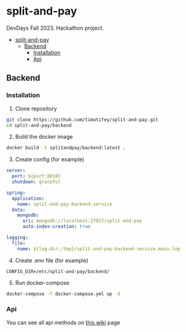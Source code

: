 # split-and-pay
DevDays Fall 2023. Hackathon project.

- [split-and-pay](#split-and-pay)
    * [Backend](#backend)
        + [Installation](#installation)
        + [Api](#api)

## Backend

### Installation
1. Clone repository
```bash 
git clone https://github.com/timatifey/split-and-pay.git
cd split-and-pay/backend
```
2. Build the docker image 
```bash
docker build -t splitandpay/backend:latest .
```
3. Create config (for example)
```yml
server:
  port: ${port:8010}
  shutdown: graceful

spring:
  application:
    name: split-and-pay-backend-service
  data:
    mongodb:
      uri: mongodb://localhost:27017/split-and-pay
      auto-index-creation: true

logging:
  file:
    name: ${log.dir:/tmp}/split-and-pay-backend-service.main.log

```
4. Create .env file (for example)
```
CONFIG_DIR=/etc/split-and-pay/backend/
```
5. Run docker-compose
```bash
docker-compose -f docker-compose.yml up -d
```

### Api

You can see all api methods on [this wiki](https://github.com/timatifey/split-and-pay/wiki/endpoints) page
